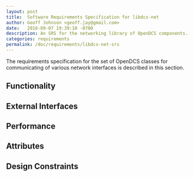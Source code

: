 ```yaml
---
layout: post
title:  Software Requirements Specification for libdcs-net
author: Geoff Johnson <geoff.jay@gmail.com>
date:   2016-09-07 19:39:10 -0700
description: An SRS for the networking library of OpenDCS components.
categories: requirements
permalink: /doc/requirements/libdcs-net-srs
---
```


The requirements specification for the set of OpenDCS classes for communicating
of various network interfaces is described in this section.<br/>
<!--break-->

## Functionality

<!-- What is the software supposed to do? -->

## External Interfaces

<!-- How does the software interact with people, the system's hardware, other
     hardware, and other software? -->

## Performance

<!-- What is the speed, availability, response time, recovery time of various
     software functions, etc.? -->

## Attributes

<!-- What are the portability, correctness, maintainability, security, etc.
     considerations? -->

## Design Constraints

<!-- Are there any required standards in effect, implementation language,
     policies for database integrity, resource limits, operating environment(s)
     etc.? -->
